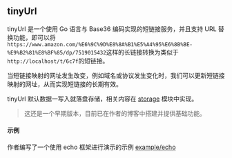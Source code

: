 ## tinyUrl

tinyUrl 是一个使用 Go 语言与 Base36 编码实现的短链接服务，并且支持 URL 替换功能，即可以将`https://www.amazon.com/%E6%9C%9D%E8%8A%B1%E5%A4%95%E6%8B%BE-%E9%B2%81%E8%BF%85/dp/7519015432`这样的长链接转换为类似于`http://localhost/t/6c7f`的短链接。

当短链接映射的网址发生改变，例如域名或协议发生变化时，我们可以更新短链接映射的网址，从而实现短链接的长期有效。

tinyUrl 默认数据一写入就落盘存储，相关内容在 [storage](https://github.com/wingsxdu/tinyurl/tree/master/storage) 模块中实现。

> 这还是一个早期版本，目前已在作者的博客中搭建并提供基础功能。

#### 示例

作者编写了一个使用 echo 框架进行演示的示例 [example/echo](https://github.com/wingsxdu/tinyurl/tree/master/example/echo)